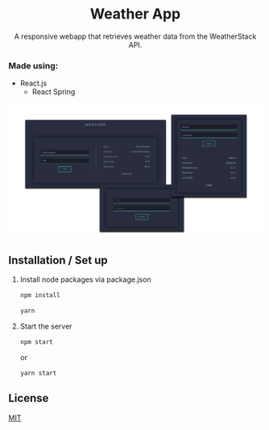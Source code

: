 <h1 align="center">
   Weather App
</h1>
<p align="center">
   A responsive webapp that retrieves weather data from the WeatherStack API.
   <br>
</p>

### Made using: 
- React.js
   - React Spring


![demo](https://raw.githubusercontent.com/cindered/weather-app/master/src/images/weather-app-ui.png)

## Installation / Set up

1. Install node packages via package.json

   ```sh
   npm install
   ```  
   ```sh
   yarn
   ```
2. Start the server

   ```sh
   npm start
   ```
   or
   
   ```sh
   yarn start
   ```
## License
[MIT](https://github.com/cindered/weather-app/blob/master/LICENSE)
